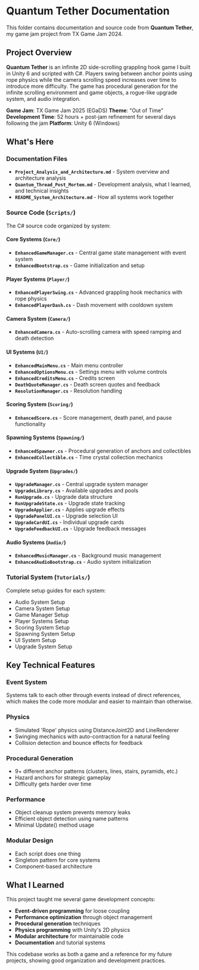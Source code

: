 # Quantum Tether Documentation

This folder contains documentation and source code from **Quantum Tether**, my game jam project from TX Game Jam 2024.

## Project Overview

**Quantum Tether** is an infinite 2D side-scrolling grappling hook game I built in Unity 6 and scripted with C#. Players swing between anchor points using rope physics while the camera scrolling speed increases over time to introduce more difficulty. The game has procedural generation for the infinite scrolling environment and game objects, a rogue-like upgrade system, and audio integration.

**Game Jam**: TX Game Jam 2025 (EGaDS)
**Theme**: "Out of Time"  
**Development Time**: 52 hours + post-jam refinement for several days following the jam
**Platform**: Unity 6 (Windows)  

## What's Here

### Documentation Files
- **`Project_Analysis_and_Architecture.md`** - System overview and architecture analysis
- **`Quantum_Thread_Post_Mortem.md`** - Development analysis, what I learned, and technical insights
- **`README_System_Architecture.md`** - How all systems work together

### Source Code (`Scripts/`)
The C# source code organized by system:

#### Core Systems (`Core/`)
- **`EnhancedGameManager.cs`** - Central game state management with event system
- **`EnhancedBootstrap.cs`** - Game initialization and setup

#### Player Systems (`Player/`)
- **`EnhancedPlayerSwing.cs`** - Advanced grappling hook mechanics with rope physics
- **`EnhancedPlayerDash.cs`** - Dash movement with cooldown system

#### Camera System (`Camera/`)
- **`EnhancedCamera.cs`** - Auto-scrolling camera with speed ramping and death detection

#### UI Systems (`UI/`)
- **`EnhancedMainMenu.cs`** - Main menu controller
- **`EnhancedOptionsMenu.cs`** - Settings menu with volume controls
- **`EnhancedCreditsMenu.cs`** - Credits screen
- **`DeathQuoteManager.cs`** - Death screen quotes and feedback
- **`ResolutionManager.cs`** - Resolution handling

#### Scoring System (`Scoring/`)
- **`EnhancedScore.cs`** - Score management, death panel, and pause functionality

#### Spawning Systems (`Spawning/`)
- **`EnhancedSpawner.cs`** - Procedural generation of anchors and collectibles
- **`EnhancedCollectible.cs`** - Time crystal collection mechanics

#### Upgrade System (`Upgrades/`)
- **`UpgradeManager.cs`** - Central upgrade system manager
- **`UpgradeLibrary.cs`** - Available upgrades and pools
- **`RunUpgrade.cs`** - Upgrade data structure
- **`RunUpgradeState.cs`** - Upgrade state tracking
- **`UpgradeApplier.cs`** - Applies upgrade effects
- **`UpgradePanelUI.cs`** - Upgrade selection UI
- **`UpgradeCardUI.cs`** - Individual upgrade cards
- **`UpgradeFeedbackUI.cs`** - Upgrade feedback messages

#### Audio Systems (`Audio/`)
- **`EnhancedMusicManager.cs`** - Background music management
- **`EnhancedAudioBootstrap.cs`** - Audio system initialization

### Tutorial System (`Tutorials/`)
Complete setup guides for each system:
- Audio System Setup
- Camera System Setup
- Game Manager Setup
- Player Systems Setup
- Scoring System Setup
- Spawning System Setup
- UI System Setup
- Upgrade System Setup

## Key Technical Features

### Event System
Systems talk to each other through events instead of direct references, which makes the code more modular and easier to maintain than otherwise.

### Physics
- Simulated 'Rope' physics using DistanceJoint2D and LineRenderer
- Swinging mechanics with auto-contraction for a natural feeling
- Collision detection and bounce effects for feedback

### Procedural Generation
- 9+ different anchor patterns (clusters, lines, stairs, pyramids, etc.)
- Hazard anchors for strategic gameplay
- Difficulty gets harder over time

### Performance
- Object cleanup system prevents memory leaks
- Efficient object detection using name patterns
- Minimal Update() method usage

### Modular Design
- Each script does one thing
- Singleton pattern for core systems
- Component-based architecture

## What I Learned

This project taught me several game development concepts:

- **Event-driven programming** for loose coupling
- **Performance optimization** through object management
- **Procedural generation** techniques
- **Physics programming** with Unity's 2D physics
- **Modular architecture** for maintainable code
- **Documentation** and tutorial systems

This codebase works as both a game and a reference for my future projects, showing good organization and development practices.
